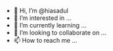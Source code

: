 - 👋 Hi, I’m @hiasadul
- 👀 I’m interested in ...
- 🌱 I’m currently learning ...
- 💞️ I’m looking to collaborate on ...
- 📫 How to reach me ...

<!---
hiasadul/hiasadul is a ✨ special ✨ repository because its `README.md` (this file) appears on your GitHub profile.
You can click the Preview link to take a look at your changes.
--->

